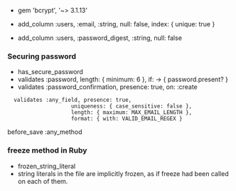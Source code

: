 - gem 'bcrypt', '~> 3.1.13'

- add_column :users, :email, :string, null: false, index: { unique: true }
- add_column :users, :password_digest, :string, null: false

### Securing password

- has_secure_password
- validates :password, length: { minimum: 6 }, if: -> { password.present? }
- validates :password_confirmation, presence: true, on: :create

```
  validates :any_field, presence: true,
                    uniqueness: { case_sensitive: false },
                    length: { maximum: MAX_EMAIL_LENGTH },
                    format: { with: VALID_EMAIL_REGEX }
```

before_save :any_method

### freeze method in Ruby

- frozen_string_literal
- string literals in the file are implicitly frozen, as if freeze had been
  called on each of them.
